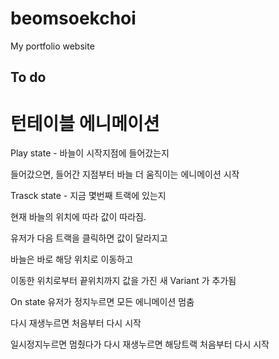 # beomsoekchoi

My portfolio website


## To do


# 턴테이블 에니메이션

Play state - 바늘이 시작지점에 들어갔는지 

들어갔으면, 들어간 지점부터 바늘 더 움직이는 에니메이션 시작

Trasck state - 지금 몇번째 트랙에 있는지

현재 바늘의 위치에 따라 값이 따라짐.

유저가 다음 트랙을 클릭하면 값이 달라지고

바늘은 바로 해당 위치로 이동하고

이동한 위치로부터 끝위치까지 값을 가진 새 Variant 가 추가됨


On state 
유저가 정지누르면 모든 에니메이션 멈춤

다시 재생누르면 처음부터 다시 시작

일시정지누르면 멈췄다가 다시 재생누르면 해당트랙 처음부터 다시 시작